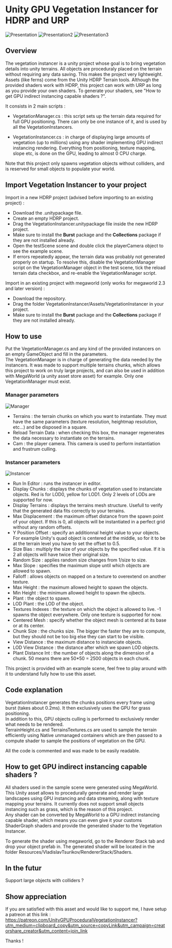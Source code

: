 # Unity GPU Vegetation Instancer for HDRP and URP

![Presentation](./ReadmeImages/presentation.png?raw=true "Presentation")
![Presentation2](./ReadmeImages/presentation2.png?raw=true "Presentation2")
![Presentation3](./ReadmeImages/gif.gif?raw=true "Presentation3")

## Overview

The vegetation instancer is a unity project whose goal is to bring vegetation details into unity terrains. All objects are proceduraly placed on the terrain without requiring any data saving. This makes the project very lightweight. Assets (like ferns) come from the Unity HDRP Terrain tools. Although the provided shaders work with HDRP, this project can work with URP as long as you provide your own shaders. To generate your shaders, see "How to get GPU indirect instancing capable shaders ?".   

It consists in 2 main scripts :   

- VegetationManager.cs : this script sets up the terrain data required for full GPU positioning. There can only be one instance of it, and is used by all the VegetationInstancers.   

- VegetationInstancer.cs : in charge of displaying large amounts of vegetation (up to millions) using any shader implementing GPU indirect instancing rendering. Everything from positioning, texture mapping, slope etc, is done on the GPU, leading to almost 0 CPU charge.   

Note that this project only spawns vegetation objects without colliders, and is reserved for small objects to populate your world.   

## Import Vegetation Instancer to your project

Import in a new HDRP project (advised before importing to an existing project) :    

- Download the .unitypackage file.   
- Create an empty HDRP project.   
- Drag the VegetationInstancer.unitypackage file inside the new HDRP project.   
- Make sure to install the **Burst** package and the **Collections** package if they are not installed already.    
- Open the testScene scene and double click the playerCamera object to see the example scene.
- If errors repeatedly appear, the terrain data was probably not generated properly on startup. To resolve this, disable the VegetationManager script on the VegetationManager object in the test scene, tick the reload terrain data checkbox, and re-enable the VegetationManager script.    

Import in an existing project with megaworld (only works for megaworld 2.3 and later version) :    

- Download the repository.   
- Drag the folder VegetationInstancer/Assets/VegetationInstancer in your project.    
- Make sure to install the **Burst** package and the **Collections** package if they are not installed already.   

## How to use

Put the VegetationManager.cs and any kind of the provided instancers on an empty GameObject and fill in the parameters.   
The VegetationManager is in charge of generating the data needed by the instancers. It was made to support multiple terrains chunks, which allows this project to work on truly large projects, and can also be used in addition with MegaWorld (a unity asset store asset) for example. Only one VegetationManager must exist.   

### Manager parameters

![Manager](./ReadmeImages/manager.png?raw=true "Manager")

- Terrains : the terrain chunks on which you want to instantiate. They must have the same parameters (texture resolution, heightmap resolution, etc...) and be disposed in a square.   
- Reload Terrain Data : when checking this box, the manager regenerates the data necessary to instantiate on the terrains.   
- Cam : the player camera. This camera is used to perform instantiation and frustrum culling.   

### Instancer parameters

![Instancer](./ReadmeImages/instancer.png?raw=true "Instancer")

- Run In Editor : runs the instancer in editor.   
- Display Chunks : displays the chunks of vegetation used to instanciate objects. Red is for LOD0, yellow for LOD1. Only 2 levels of LODs are supported for now.   
- Display Terrains : displays the terrains mesh structure. Usefull to verify that the generated data fits correctly to your terrains.   
- Max Displacement : the maximum offset distance from the spawn point of your object. If this is 0, all objects will be instantiated in a perfect grid without any random offsets.   
- Y Position Offset : specify an additionnal height value to your objects. For example Unity's quad object is centered at the middle, so for it to be at the terrain level you have to set the offset to 0.5.   
- Size Bias : multiply the size of your objects by the specified value. If it is 2 all objects will have twice their original size.   
- Random Size : applies random size changes from 1/size to size.   
- Max Slope : specifies the maximum slope until which objects are allowed to spawn.   
- Falloff : allows objects on mapped on a texture to overextend on another texture.   
- Max Height : the maximum allowed height to spawn the objects.   
- Min Height : the minimum allowed height to spawn the ojbects.   
- Plant : the object to spawn.   
- LOD Plant : the LOD of the object.   
- Textures Indexes : the texture on which the object is allowed to live. -1 spawns the object everywhere. Only one texture is supported for now.   
- Centered Mesh : specify whether the object mesh is centered at its base or at its center.   
- Chunk Size : the chunks size. The bigger the faster they are to compute, but they should not be too big else they can start to be visible.   
- View Distance : the maximum distance to instanciate objects.   
- LOD View Distance : the distance after which we spawn LOD objects.   
- Plant Distance Int : the number of objects along the dimension of a chunk. 50 means there are 50*50 = 2500 objects in each chunk.   

This project is provided with an example scene, feel free to play around with it to understand fully how to use this asset.   

## Code explanation

VegetationInstancer generates the chunks positions every frame using burst (takes about 0.2ms). It then exclusively uses the GPU for grass positioning.   
In addition to this, GPU objects culling is performed to exclusively render what needs to be rendered.   
TerrainHeight.cs and TerrainsTextures.cs are used to sample the terrain efficiently using Native unmanaged containers which are then passed to a compute shader to sample the positions of vegetation on the GPU.   

All the code is commented and was made to be easily readable.   

## How to get GPU indirect instancing capable shaders ?

All shaders used in the sample scene were generated using MegaWorld. This Unity asset allows to procedurally generate and render large landscapes using GPU instancing and data streaming, along with texture mapping your terrains. It currently does not support small objects instancing such as grass, which is the reason of this project.   
Any shader can be converted by MegaWorld to a GPU indirect instancing capable shader, which means you can even give it your customs ShaderGraph shaders and provide the generated shader to the Vegetation Instancer.   

To generate the shader using megaworld, go to the Renderer Stack tab and drop your object prefab in. The generated shader will be located in the folder Resources/VladislavTsurikov/RendererStack/Shaders.

## In the futur

Support large objects with colliders ?   


## Show appreciation

If you are satisfied with this asset and would like to support me, I have setup a patreon at this link : https://patreon.com/UnityGPUProceduralVegetationInstancer?utm_medium=clipboard_copy&utm_source=copyLink&utm_campaign=creatorshare_creator&utm_content=join_link

Thanks !
